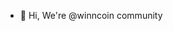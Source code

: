 - 👋 Hi, We're @winncoin community

<!---
winncoin/winncoin is a ✨ special ✨ repository because its `README.md` (this file) appears on your GitHub profile.
You can click the Preview link to take a look at your changes.
--->
